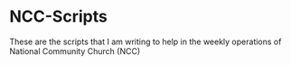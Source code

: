 # NCC-Scripts
These are the scripts that I am writing to help in the weekly operations of National Community Church (NCC)
